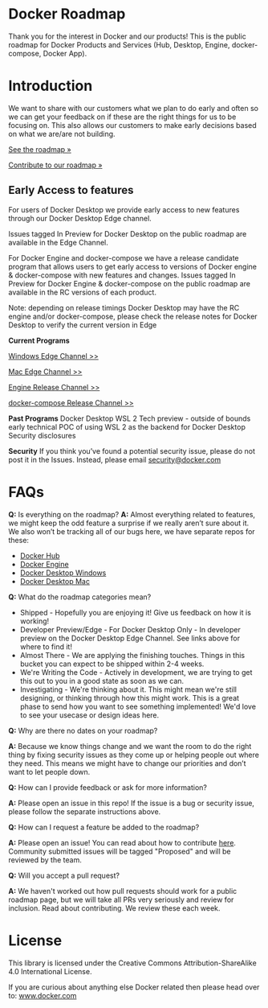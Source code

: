 # Docker Roadmap

Thank you for the interest in Docker and our products!
This is the public roadmap for Docker Products and Services (Hub, Desktop, Engine, docker-compose, Docker App).

# Introduction
We want to share with our customers what we plan to do early and often so we can get your feedback on if these are the right things for us to be focusing on. This also allows our customers to make early decisions based on what we are/are not building. 

[See the roadmap »](https://github.com/docker/docker-roadmap/projects)

[Contribute to our roadmap »](https://github.com/docker/roadmap/blob/master/CONTRIBUTING.MD)

## Early Access to features 

For users of Docker Desktop we provide early access to new features through our Docker Desktop Edge channel. 

Issues tagged In Preview for Docker Desktop on the public roadmap are available in the Edge Channel. 

For Docker Engine and docker-compose we have a release candidate program that allows users to get early access to versions of Docker engine & docker-compose with new features and changes. Issues tagged In Preview for Docker Engine & docker-compose on the public roadmap are available in the RC versions of each product.

Note: depending on release timings Docker Desktop may have the RC engine and/or docker-compose, please check the release notes for Docker Desktop to verify the current version in Edge 

**Current Programs**

[Windows Edge Channel >>](https://docs.docker.com/docker-for-windows/edge-release-notes/)

[Mac Edge Channel >>](https://docs.docker.com/docker-for-mac/edge-release-notes/)

[Engine Release Channel >>](https://github.com/moby/moby/releases)

[docker-compose Release Channel >>](https://github.com/docker/compose/releases)

**Past Programs**
Docker Desktop WSL 2 Tech preview - outside of bounds early technical POC of using WSL 2 as the backend for Docker Desktop
Security disclosures

**Security**
If you think you’ve found a potential security issue, please do not post it in the Issues. Instead, please email security@docker.com 

# FAQs

**Q:** Is everything on the roadmap?
**A:** Almost everything related to features, we might keep the odd feature a surprise if we really aren’t sure about it. We also won’t be tracking all of our bugs here, we have separate repos for these:

* [Docker Hub](https://github.com/docker/hub-feedback)
* [Docker Engine](https://github.com/moby/moby/issues)
* [Docker Desktop Windows](https://github.com/docker/for-win/issues)
* [Docker Desktop Mac](https://github.com/docker/for-mac/issues) 

**Q:** What do the roadmap categories mean?
* Shipped - Hopefully you are enjoying it! Give us feedback on how it is working!
* Developer Preview/Edge - For Docker Desktop Only - In developer preview on the Docker Desktop Edge Channel. See links above for where to find it!
* Almost There - We are applying the finishing touches. Things in this bucket you can expect to be shipped within 2-4 weeks. 
* We're Writing the Code - Actively in development, we are trying to get this out to you in a good state as soon as we can.
* Investigating - We're thinking about it. This might mean we're still designing, or thinking through how this might work. This is a great phase to send how you want to see something implemented! We'd love to see your usecase or design ideas here.

**Q:** Why are there no dates on your roadmap?

**A:** Because we know things change and we want the room to do the right thing by fixing security issues as they come up or helping people out where they need. This means we might have to change our priorities and don’t want to let people down. 

**Q:** How can I provide feedback or ask for more information?

**A:** Please open an issue in this repo! If the issue is a bug or security issue, please follow the separate instructions above.

**Q:** How can I request a feature be added to the roadmap?

**A:** Please open an issue! You can read about how to contribute [here](https://github.com/docker/roadmap/blob/master/CONTRIBUTING.MD). Community submitted issues will be tagged "Proposed" and will be reviewed by the team.

**Q:** Will you accept a pull request?

**A:** We haven't worked out how pull requests should work for a public roadmap page, but we will take all PRs very seriously and review for inclusion. Read about contributing. We review these each week. 

# License
This library is licensed under the Creative Commons Attribution-ShareAlike 4.0 International License.

If you are curious about anything else Docker related then please head over to: www.docker.com 

